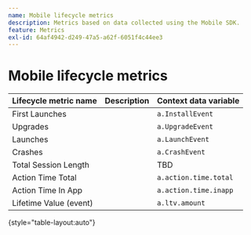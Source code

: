 ```yaml
---
name: Mobile lifecycle metrics
description: Metrics based on data collected using the Mobile SDK.
feature: Metrics
exl-id: 64af4942-d249-47a5-a62f-6051f4c44ee3
---
```

# Mobile lifecycle metrics

| Lifecycle metric name | Description | Context data variable |
| --- | --- | --- |
| First Launches | | `a.InstallEvent` |
| Upgrades | | `a.UpgradeEvent` |
| Launches | | `a.LaunchEvent` |
| Crashes | | `a.CrashEvent` |
| Total Session Length | | TBD |
| Action Time Total | | `a.action.time.total` |
| Action Time In App | | `a.action.time.inapp` |
| Lifetime Value (event) | | `a.ltv.amount` |

{style="table-layout:auto"}
